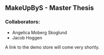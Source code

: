 
## MakeUpByS - Master Thesis 

### Collaborators: 
* Angelica Moberg Skoglund
* Jacob Hoggen

A link to the demo store will come very shortly.


